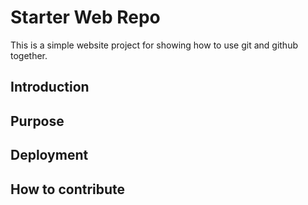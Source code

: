 # Starter Web Repo

This is a simple website project for showing how to use git and github together.

## Introduction

## Purpose

## Deployment

## How to contribute